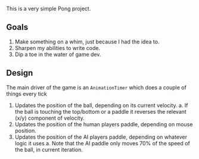 This is a very simple Pong project.

Goals
---
1. Make something on a whim, just because I had the idea to.
2. Sharpen my abilities to write code.
3. Dip a toe in the water of game dev.

Design
---
The main driver of the game is an  ```AnimationTimer``` which does a couple of things every tick
1. Updates the position of the ball, depending on its current velocity.
    a. If the ball is touching the top/bottom or a paddle it reverses the relevant (x/y) component of velocity.
2. Updates the position of the human players paddle, depending on mouse position.
3. Updates the position of the AI players paddle, depending on whatever logic it uses
    a. Note that the AI paddle only moves 70% of the speed of the ball, in current iteration.
